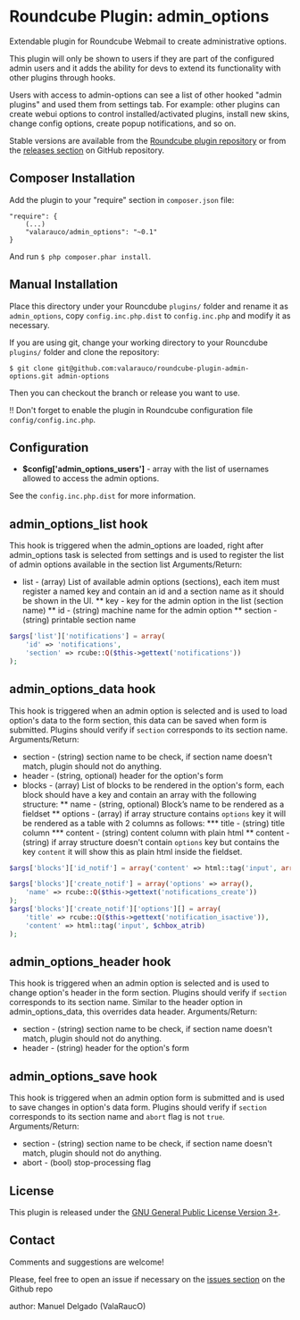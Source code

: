 Roundcube Plugin: admin_options
===============================

Extendable plugin for Roundcube Webmail to create administrative options.

This plugin will only be shown to users if they are part of the configured admin users and it adds the ability for devs to extend its functionality with other plugins through hooks.

Users with access to admin-options can see a list of other hooked "admin plugins" and used them from settings tab. For example: other plugins can create webui options to control installed/activated plugins, install new skins, change config options, create popup notifications, and so on.

Stable versions are available from the [Roundcube plugin repository][rcplugin] or from the [releases section][releases] on GitHub repository.

Composer Installation
----------------------------------------

Add the plugin to your "require" section in `composer.json` file:

    "require": {
        (...)
        "valarauco/admin_options": "~0.1"
    }

And run `$ php composer.phar install`.

Manual Installation
----------------------------------------

Place this directory under your Rouncdube `plugins/` folder and rename it as `admin_options`, copy `config.inc.php.dist` to `config.inc.php` and modify it as necessary.

If you are using git, change your working directory to your Rouncdube `plugins/` folder and clone the repository:

    $ git clone git@github.com:valarauco/roundcube-plugin-admin-options.git admin-options

Then you can checkout the branch or release you want to use.

:bangbang: Don't forget to enable the plugin in Roundcube configuration file `config/config.inc.php`.

Configuration
----------------------------------------

- **$config['admin_options_users']** - array with the list of usernames allowed to access the admin options.

See the `config.inc.php.dist` for more information.

admin_options_list hook
-----------------------
This hook is triggered when the admin_options are loaded, right after admin_options task is selected from settings and is used to register the list of admin options available in the section list
Arguments/Return:
* list - (array) List of available admin options (sections), each item must register a named key and contain an id and a section name as it should be shown in the UI.
** key - key for the admin option in the list (section name)
** id - (string) machine name for the admin option
** section - (string) printable section name

```php
$args['list']['notifications'] = array(
    'id' => 'notifications',
    'section' => rcube::Q($this->gettext('notifications'))
);
```

admin_options_data hook
-----------------------
This hook is triggered when an admin option is selected and is used to load option's data to the form section, this data can be saved when form is submitted. Plugins should verify if `section` corresponds to its section name.
Arguments/Return:
* section - (string) section name to be check, if section name doesn't match, plugin should not do anything.
* header - (string, optional) header for the option's form
* blocks - (array) List of blocks to be rendered in the option's form, each block should have a key and contain an array with the following structure:
** name - (string, optional) Block’s name to be rendered as a fieldset
** options - (array) if array structure contains `options` key it will be rendered as a table with 2 columns as follows:
*** title - (string) title column
*** content - (string) content column with plain html
** content - (string) if array structure doesn't contain `options` key but contains the key `content` it will show this as plain html inside the fieldset.

```php
$args['blocks']['id_notif'] = array('content' => html::tag('input', array('name' => '_id','type'  => 'hidden','value' => $notificacion['id'])));
```
```php
$args['blocks']['create_notif'] = array('options' => array(),
    'name' => rcube::Q($this->gettext('notifications_create'))
);
$args['blocks']['create_notif']['options'][] = array(
    'title' => rcube::Q($this->gettext('notification_isactive')),
    'content' => html::tag('input', $chbox_atrib)
);
```

admin_options_header hook
-----------------------
This hook is triggered when an admin option is selected and is used to change option's header in the form section. Plugins should verify if `section` corresponds to its section name.
Similar to the header option in admin_options_data, this overrides data header.
Arguments/Return:
* section - (string) section name to be check, if section name doesn't match, plugin should not do anything.
* header - (string) header for the option's form

admin_options_save hook
-----------------------
This hook is triggered when an admin option form is submitted and is used to save changes in option's data form. Plugins should verify if `section` corresponds to its section name and `abort` flag is not `true`.
Arguments/Return:
* section - (string) section name to be check, if section name doesn't match, plugin should not do anything.
* abort - (bool) stop-processing flag

License
----------------------------------------

This plugin is released under the [GNU General Public License Version 3+][gpl].

Contact
----------------------------------------

Comments and suggestions are welcome!

Please, feel free to open an issue if necessary on the [issues section][issues] on the Github repo

author: Manuel Delgado (ValaRaucO)

[rcplugin]: https://plugins.roundcube.net/packages/valarauco/admin_options
[releases]: https://github.com/valarauco/roundcube-plugin-admin-options/releases
[issues]: https://github.com/valarauco/roundcube-plugin-admin-options/issues
[gpl]: https://www.gnu.org/licenses/gpl.html
